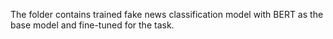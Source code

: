 The folder contains trained fake news classification model with BERT as the base model and fine-tuned for the task. 

